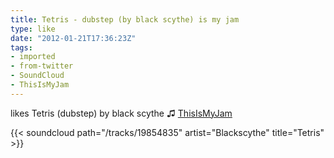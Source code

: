 ```yaml
---
title: Tetris - dubstep (by black scythe) is my jam
type: like
date: "2012-01-21T17:36:23Z"
tags:
- imported
- from-twitter
- SoundCloud
- ThisIsMyJam
---
```

likes Tetris \(dubstep\) by black scythe ♫ [ThisIsMyJam](/tags/thisismyjam)

{{< soundcloud path="/tracks/19854835" artist="Blackscythe" title="Tetris" >}}
